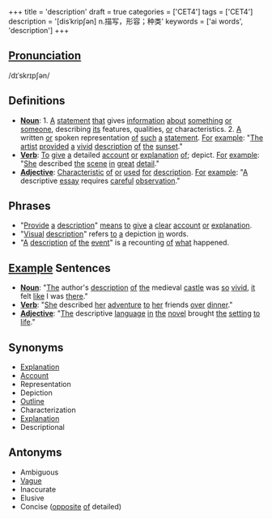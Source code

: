 +++
title = 'description'
draft = true
categories = ['CET4']
tags = ['CET4']
description = '[disˈkrip∫ən] n.描写，形容；种类'
keywords = ['ai words', 'description']
+++

## [Pronunciation](/post/pronunciation/)
/dɪˈskrɪpʃən/

## Definitions
- **[Noun](/post/noun/)**: 1. [A](/post/a/) [statement](/post/statement/) [that](/post/that/) gives [information](/post/information/) [about](/post/about/) [something](/post/something/) [or](/post/or/) [someone](/post/someone/), describing [its](/post/its/) features, qualities, [or](/post/or/) characteristics. 2. [A](/post/a/) written [or](/post/or/) spoken representation [of](/post/of/) [such](/post/such/) [a](/post/a/) [statement](/post/statement/). [For](/post/for/) [example](/post/example/): "[The](/post/the/) [artist](/post/artist/) [provided](/post/provided/) [a](/post/a/) [vivid](/post/vivid/) [description](/post/description/) [of](/post/of/) [the](/post/the/) [sunset](/post/sunset/)."
- **[Verb](/post/verb/)**: [To](/post/to/) [give](/post/give/) [a](/post/a/) detailed [account](/post/account/) [or](/post/or/) [explanation](/post/explanation/) [of](/post/of/); depict. [For](/post/for/) [example](/post/example/): "[She](/post/she/) described [the](/post/the/) [scene](/post/scene/) [in](/post/in/) [great](/post/great/) [detail](/post/detail/)."
- **[Adjective](/post/adjective/)**: [Characteristic](/post/characteristic/) [of](/post/of/) [or](/post/or/) [used](/post/used/) [for](/post/for/) [description](/post/description/). [For](/post/for/) [example](/post/example/): "[A](/post/a/) descriptive [essay](/post/essay/) requires [careful](/post/careful/) [observation](/post/observation/)."

## Phrases
- "[Provide](/post/provide/) [a](/post/a/) [description](/post/description/)" [means](/post/means/) [to](/post/to/) [give](/post/give/) [a](/post/a/) [clear](/post/clear/) [account](/post/account/) [or](/post/or/) [explanation](/post/explanation/).
- "[Visual](/post/visual/) [description](/post/description/)" refers [to](/post/to/) [a](/post/a/) depiction [in](/post/in/) words.
- "[A](/post/a/) [description](/post/description/) [of](/post/of/) [the](/post/the/) [event](/post/event/)" is [a](/post/a/) recounting [of](/post/of/) [what](/post/what/) happened.

## [Example](/post/example/) Sentences
- **[Noun](/post/noun/)**: "[The](/post/the/) author's [description](/post/description/) [of](/post/of/) [the](/post/the/) medieval [castle](/post/castle/) was [so](/post/so/) [vivid](/post/vivid/), [it](/post/it/) felt [like](/post/like/) I was [there](/post/there/)."
- **[Verb](/post/verb/)**: "[She](/post/she/) described [her](/post/her/) [adventure](/post/adventure/) [to](/post/to/) [her](/post/her/) friends [over](/post/over/) [dinner](/post/dinner/)."
- **[Adjective](/post/adjective/)**: "[The](/post/the/) descriptive [language](/post/language/) [in](/post/in/) [the](/post/the/) [novel](/post/novel/) brought [the](/post/the/) [setting](/post/setting/) [to](/post/to/) [life](/post/life/)."

## Synonyms
- [Explanation](/post/explanation/)
- [Account](/post/account/)
- Representation
- Depiction
- [Outline](/post/outline/)
- Characterization
- [Explanation](/post/explanation/)
- Descriptional

## Antonyms
- Ambiguous
- [Vague](/post/vague/)
- Inaccurate
- Elusive
- Concise ([opposite](/post/opposite/) [of](/post/of/) detailed)
